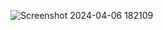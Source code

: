 ![Screenshot 2024-04-06 182109](https://github.com/yasirhassan03/DevWorkshop/assets/166188988/75b885c6-45ec-4818-b928-c45e69ed1a68)

